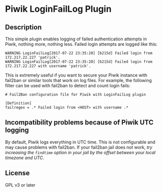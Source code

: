 # Piwik LoginFailLog Plugin

## Description

This simple plugin enables logging of failed authentication attempts in Piwik, nothing more, nothing less. Failed login attempts are logged like this:

```
WARNING LoginFailLog[2017-07-22 23:35:20] [b215d] Failed login from 172.217.22.227 'patrick'.
WARNING LoginFailLog[2017-07-22 23:35:20] [b215d] Failed login from 172.217.22.227 with username 'patrick'.
```

This is extremely useful if you want to secure your Piwik instance with fail2ban or similar tools that work on log files. For example, the following filter can be used with fail2ban to detect and count login fails:

```
# Fail2Ban configuration file for Piwik with LoginFailLog plugin

[Definition]
failregex = .* Failed login from <HOST> with username .*
```

## Incompatibility problems because of Piwik UTC logging

By default, Piwik logs everything in UTC time. This is not configurable and may cause problems with fail2ban. If your fail2ban jail does not work, *try increasing the `findtime` option in your jail by the offset between your local timezone and UTC*.

## License

GPL v3 or later
